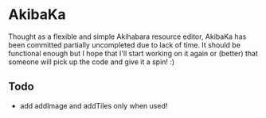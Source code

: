 AkibaKa
=======

Thought as a flexible and simple Akihabara resource editor, AkibaKa has been committed partially uncompleted due to lack of time. It should be functional enough but I hope that I'll start working on it again or (better) that someone will pick up the code and give it a spin! :)

Todo
----

* add addImage and addTiles only when used!
